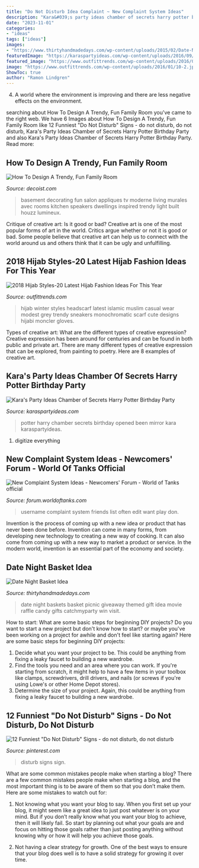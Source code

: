 ```yaml
---
title: "Do Not Disturb Idea Complaint ~ New Complaint System Ideas"
description: "Kara&#039;s party ideas chamber of secrets harry potter birthday party"
date: "2023-11-01"
categories:
- "ideas"
tags: ["ideas"]
images:
- "https://www.thirtyhandmadedays.com/wp-content/uploads/2015/02/Date-Night-Baskets-6-10-520x1024.jpg"
featuredImage: "https://karaspartyideas.com/wp-content/uploads/2016/09/Harry-Potter-Birthday-Party-via-Karas-Party-Ideas-KarasPartyIdeas.com4_.jpeg"
featured_image: "https://www.outfittrends.com/wp-content/uploads/2016/01/10-2.jpg"
image: "https://www.outfittrends.com/wp-content/uploads/2016/01/10-2.jpg"
ShowToc: true
author: "Ramon Lindgren"
---
```



4. A world where the environment is improving and there are less negative effects on the environment. 

	

		
searching about How To Design A Trendy, Fun Family Room you've came to the right web. We have 6 Images about How To Design A Trendy, Fun Family Room like 12 Funniest &quot;Do Not Disturb&quot; Signs - do not disturb, do not disturb, Kara&#039;s Party Ideas Chamber of Secrets Harry Potter Birthday Party and also Kara&#039;s Party Ideas Chamber of Secrets Harry Potter Birthday Party. Read more:
		
    
## How To Design A Trendy, Fun Family Room

<img loading=lazy src="http://cdn.decoist.com/wp-content/uploads/2014/10/Small-family-room-decorating-ideas.jpg" onerror="this.onerror=null;this.src='https://tse3.mm.bing.net/th?id=OIP.028QXnEKJlCnkx-d3NfJmAHaE3&amp;pid=15.1';" alt="How To Design A Trendy, Fun Family Room">

_Source: decoist.com_

>basement decorating fun salon appliques tv moderne living murales avec rooms kitchen speakers dwellings inspired trendy light built houzz lumineux. 

	

Critique of creative art: Is it good or bad?
Creative art is one of the most popular forms of art in the world. Critics argue whether or not it is good or bad. Some people believe that creative art can help us to connect with the world around us and others think that it can be ugly and unfulfilling.

    
## 2018 Hijab Styles-20 Latest Hijab Fashion Ideas For This Year

<img loading=lazy src="https://www.outfittrends.com/wp-content/uploads/2016/01/10-2.jpg" onerror="this.onerror=null;this.src='https://tse4.mm.bing.net/th?id=OIP.Foh-bPGaR5V7Ib8MVqYOUwHaLc&amp;pid=15.1';" alt="2018 Hijab Styles-20 Latest Hijab Fashion Ideas For This Year">

_Source: outfittrends.com_

>hijab winter styles headscarf latest islamic muslim casual wear modest grey trendy sneakers monochromatic scarf cute designs hijabi moncler gloves. 

	

Types of creative art: What are the different types of creative expression?
Creative expression has been around for centuries and can be found in both public and private art. There are many different types of creative expression that can be explored, from painting to poetry. Here are 8 examples of creative art.

    
## Kara&#039;s Party Ideas Chamber Of Secrets Harry Potter Birthday Party

<img loading=lazy src="https://karaspartyideas.com/wp-content/uploads/2016/09/Harry-Potter-Birthday-Party-via-Karas-Party-Ideas-KarasPartyIdeas.com4_.jpeg" onerror="this.onerror=null;this.src='https://tse1.mm.bing.net/th?id=OIP.4sgli10Fup_ND_oreF2pAQHaLH&amp;pid=15.1';" alt="Kara&#039;s Party Ideas Chamber of Secrets Harry Potter Birthday Party">

_Source: karaspartyideas.com_

>potter harry chamber secrets birthday opened been mirror kara karaspartyideas. 

	

1. digitize everything

    
## New Complaint System Ideas - Newcomers&#039; Forum - World Of Tanks Official

<img loading=lazy src="http://i358.photobucket.com/albums/oo24/XBlackDragon/Tourney2main.png" onerror="this.onerror=null;this.src='https://tse3.mm.bing.net/th?id=OIP.Bf2qSOixo5BWpFCjC_qDQQHaEo&amp;pid=15.1';" alt="New Complaint System Ideas - Newcomers&#039; Forum - World of Tanks official">

_Source: forum.worldoftanks.com_

>username complaint system friends list often edit want play don. 

	

Invention is the process of coming up with a new idea or product that has never been done before. Invention can come in many forms, from developing new technology to creating a new way of cooking. It can also come from coming up with a new way to market a product or service. In the modern world, invention is an essential part of the economy and society.

    
## Date Night Basket Idea

<img loading=lazy src="https://www.thirtyhandmadedays.com/wp-content/uploads/2015/02/Date-Night-Baskets-6-10-520x1024.jpg" onerror="this.onerror=null;this.src='https://tse1.mm.bing.net/th?id=OIP.fFB_KZznZBaTo_kqi2C8_AHaOl&amp;pid=15.1';" alt="Date Night Basket Idea">

_Source: thirtyhandmadedays.com_

>date night baskets basket picnic giveaway themed gift idea movie raffle candy gifts catchmyparty win visit. 

	

How to start: What are some basic steps for beginning DIY projects?
Do you want to start a new project but don't know how to start? or maybe you've been working on a project for awhile and don't feel like starting again? Here are some basic steps for beginning DIY projects:
1. Decide what you want your project to be. This could be anything from fixing a leaky faucet to building a new wardrobe. 
2. Find the tools you need and an area where you can work. If you're starting from scratch, it might help to have a few items in your toolbox like clamps, screwdrivers, drill drivers, and nails (or screws if you're using Lowe's or other Home Depot stores). 
3. Determine the size of your project. Again, this could be anything from fixing a leaky faucet to building a new wardrobe. 

    
## 12 Funniest &quot;Do Not Disturb&quot; Signs - Do Not Disturb, Do Not Disturb

<img loading=lazy src="https://s-media-cache-ak0.pinimg.com/600x315/f7/c4/b6/f7c4b6c5e13461d4b3d6c1035f23b93b.jpg" onerror="this.onerror=null;this.src='https://tse1.mm.bing.net/th?id=OIP.Lwo4HhhUt9CgA9wL0Kwy2QHaD4&amp;pid=15.1';" alt="12 Funniest &quot;Do Not Disturb&quot; Signs - do not disturb, do not disturb">

_Source: pinterest.com_

>disturb signs sign. 

	

What are some common mistakes people make when starting a blog?
There are a few common mistakes people make when starting a blog, and the most important thing is to be aware of them so that you don’t make them. Here are some mistakes to watch out for:
1. Not knowing what you want your blog to say. When you first set up your blog, it might seem like a great idea to just post whatever is on your mind. But if you don’t really know what you want your blog to achieve, then it will likely fail. So start by planning out what your goals are and focus on hitting those goals rather than just posting anything without knowing why or how it will help you achieve those goals.

2. Not having a clear strategy for growth. One of the best ways to ensure that your blog does well is to have a solid strategy for growing it over time.

